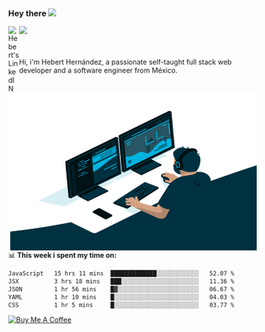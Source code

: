 ### Hey there <img src="https://media.giphy.com/media/hvRJCLFzcasrR4ia7z/giphy.gif" width="25px">
<a href="https://www.linkedin.com/in/evertcode/" target="_blank">
  <img align="left" alt="Hebert's LinkedIN" width="22px" src="https://raw.githubusercontent.com/peterthehan/peterthehan/master/assets/linkedin.svg" />
</a>

![](https://visitor-badge.glitch.me/badge?page_id=evertcode.evertcode)

<br />

Hi, i'm Hebert Hernández, a passionate self-taught full stack web developer and a software engineer from México.

<img align="right" alt="GIF" src="https://github.com/evertcode/evertcode/blob/master/code.gif?raw=true" width="500" height="320" />

📊 **This week i spent my time on:**

<!--START_SECTION:waka-->
```text
JavaScript   15 hrs 11 mins  █████████████░░░░░░░░░░░░   52.07 % 
JSX          3 hrs 18 mins   ███░░░░░░░░░░░░░░░░░░░░░░   11.36 % 
JSON         1 hr 56 mins    █▓░░░░░░░░░░░░░░░░░░░░░░░   06.67 % 
YAML         1 hr 10 mins    █░░░░░░░░░░░░░░░░░░░░░░░░   04.03 % 
CSS          1 hr 5 mins     █░░░░░░░░░░░░░░░░░░░░░░░░   03.77 % 
```
<!--END_SECTION:waka-->

<a href="https://www.buymeacoffee.com/evertcode" target="_blank"><img src="https://cdn.buymeacoffee.com/buttons/v2/default-red.png" alt="Buy Me A Coffee" width="150" ></a>

